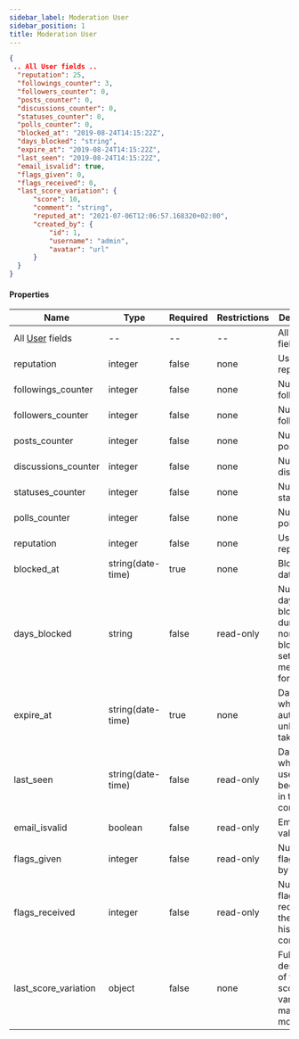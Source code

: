 ```yaml
---
sidebar_label: Moderation User
sidebar_position: 1
title: Moderation User
---
```


```json
{
 .. All User fields ..
  "reputation": 25,
  "followings_counter": 3,
  "followers_counter": 0,
  "posts_counter": 0,
  "discussions_counter": 0,
  "statuses_counter": 0,
  "polls_counter": 0,
  "blocked_at": "2019-08-24T14:15:22Z",
  "days_blocked": "string",
  "expire_at": "2019-08-24T14:15:22Z",
  "last_seen": "2019-08-24T14:15:22Z",
  "email_isvalid": true,
  "flags_given": 0,
  "flags_received": 0,
  "last_score_variation": {
      "score": 10,
      "comment": "string",
      "reputed_at": "2021-07-06T12:06:57.168320+02:00",
      "created_by": {
          "id": 1,
          "username": "admin",
          "avatar": "url"
      }
  }  
}

```

#### Properties

|Name|Type|Required|Restrictions|Description|
|---|---|---|---|---|
| All [User](/docs/apireference/v2/schemas/user) fields|--|--|--|All [User](/docs/apireference/v2/schemas/user) fields|
|reputation|integer|false|none|User reputation.|
|followings_counter|integer|false|none|Number of followings.|
|followers_counter|integer|false|none|Number of followers.|
|posts_counter|integer|false|none|Number of posts.|
|discussions_counter|integer|false|none|Number of discussions.|
|statuses_counter|integer|false|none|Number of statuses.|
|polls_counter|integer|false|none|Number of polls.|
|reputation|integer|false|none|User reputation.|
|blocked_at|string(date-time)|true|none|Block start date|
|days_blocked|string|false|read-only|Number of days of block duration (if none and block date set, it means forever)|
|expire_at|string(date-time)|true|none|Date on which the auto unblock will take place|
|last_seen|string(date-time)|false|read-only|Date on which the user has been seen in the community|
|email_isvalid|boolean|false|read-only|Email is valid|
|flags_given|integer|false|read-only|Number of flags given by the user|
|flags_received|integer|false|read-only|Number of flags received by the user (in his contents)|
|last_score_variation|object|false|none|Full description of the last score variation made by a moderator.|
